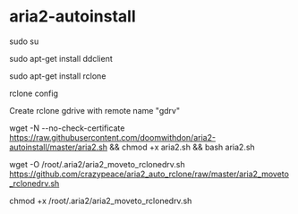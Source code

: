 # aria2-autoinstall

sudo su

sudo apt-get install ddclient

sudo apt-get install rclone

rclone config

Create rclone gdrive with remote name "gdrv"

wget -N --no-check-certificate https://raw.githubusercontent.com/doomwithdon/aria2-autoinstall/master/aria2.sh && chmod +x aria2.sh && bash aria2.sh

wget -O /root/.aria2/aria2_moveto_rclonedrv.sh https://github.com/crazypeace/aria2_auto_rclone/raw/master/aria2_moveto_rclonedrv.sh

chmod +x /root/.aria2/aria2_moveto_rclonedrv.sh




